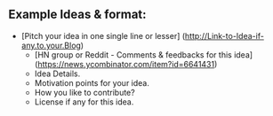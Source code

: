## Example Ideas & format:

+ [Pitch your idea in one single line or lesser] (http://Link-to-Idea-if-any.to.your.Blog)
     - [HN group or Reddit - Comments & feedbacks for this idea] (https://news.ycombinator.com/item?id=6641431)
     - Idea Details.
     - Motivation points for your idea.
     - How you like to contribute?
     - License if any for this idea.
